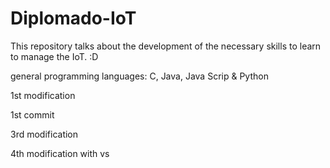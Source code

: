 # Diplomado-IoT

This repository talks about the development of the necessary skills to learn to manage the IoT. :D

general programming languages: C, Java, Java Scrip & Python

1st modification

1st commit

3rd modification

4th modification with vs

